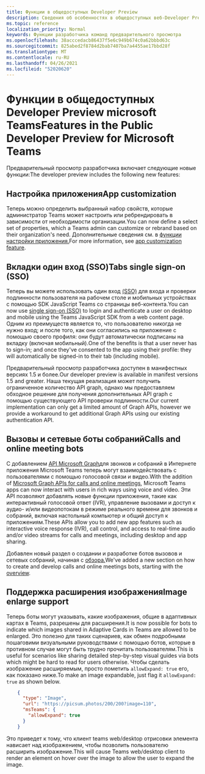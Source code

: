 ```yaml
---
title: Функции в общедоступных Developer Preview
description: Сведения об особенностях в общедоступных веб-Developer Preview
ms.topic: reference
localization_priority: Normal
keywords: Функции разработчика команд предварительного просмотра
ms.openlocfilehash: 38acccedacb86437f5e6c949b674c0a62bbbd63c
ms.sourcegitcommit: 825abed2f8784d2bab7407ba7a4455ae17bbd28f
ms.translationtype: MT
ms.contentlocale: ru-RU
ms.lasthandoff: 04/26/2021
ms.locfileid: "52020620"
---
```

# <a name="features-in-the-public-developer-preview-for-microsoft-teams"></a><span data-ttu-id="ea888-104">Функции в общедоступных Developer Preview microsoft Teams</span><span class="sxs-lookup"><span data-stu-id="ea888-104">Features in the Public Developer Preview for Microsoft Teams</span></span>

<span data-ttu-id="ea888-105">Предварительный просмотр разработчика включает следующие новые функции:</span><span class="sxs-lookup"><span data-stu-id="ea888-105">The developer preview includes the following new features:</span></span>

## <a name="app-customization"></a><span data-ttu-id="ea888-106">Настройка приложения</span><span class="sxs-lookup"><span data-stu-id="ea888-106">App customization</span></span>

<span data-ttu-id="ea888-107">Теперь можно определить выбранный набор свойств, которые администратор Teams может настроить или ребрендировать в зависимости от необходимости организации.</span><span class="sxs-lookup"><span data-stu-id="ea888-107">You can now define a select set of properties, which a Teams admin can customize or rebrand based on their organization's need.</span></span> <span data-ttu-id="ea888-108">Дополнительные сведения см. в [функции настройки приложения.](~/concepts/design/design-teams-app-overview.md)</span><span class="sxs-lookup"><span data-stu-id="ea888-108">For more information, see [app customization feature](~/concepts/design/design-teams-app-overview.md).</span></span>

## <a name="tabs-single-sign-on-sso"></a><span data-ttu-id="ea888-109">Вкладки один вход (SSO)</span><span class="sxs-lookup"><span data-stu-id="ea888-109">Tabs single sign-on (SSO)</span></span>

<span data-ttu-id="ea888-110">Теперь вы можете использовать один вход [(SSO)](~/tabs/how-to/authentication/auth-aad-sso.md) для входа и проверки подлинности пользователя на рабочем столе и мобильных устройствах с помощью SDK JavaScript Teams со страницы веб-контента.</span><span class="sxs-lookup"><span data-stu-id="ea888-110">You can now use [single sign-on (SSO)](~/tabs/how-to/authentication/auth-aad-sso.md) to login and authenticate a user on desktop and mobile using the Teams JavaScript SDK from a web content page.</span></span> <span data-ttu-id="ea888-111">Одним из преимуществ является то, что пользователю никогда не нужно вход; и после того, как они согласились на приложение с помощью своего профиля: они будут автоматически подписаны на вкладку (включая мобильный).</span><span class="sxs-lookup"><span data-stu-id="ea888-111">One of the benefits is that a user never has to sign-in; and once they've consented to the app using their profile: they will automatically be signed-in to their tab (including mobile).</span></span>

<span data-ttu-id="ea888-112">Предварительный просмотр разработчика доступен в манифестных версиях 1.5 и более.</span><span class="sxs-lookup"><span data-stu-id="ea888-112">Our developer preview is available in manifest versions 1.5 and greater.</span></span> <span data-ttu-id="ea888-113">Наша текущая реализация может получить ограниченное количество API graph, однако мы предоставляем обходное решение для получения дополнительных API graph с помощью существующего API проверки подлинности.</span><span class="sxs-lookup"><span data-stu-id="ea888-113">Our current implementation can only get a limited amount of Graph APIs, however we provide a workaround to get additional Graph APIs using our existing authentication API.</span></span>

## <a name="calls-and-online-meeting-bots"></a><span data-ttu-id="ea888-114">Вызовы и сетевые боты собраний</span><span class="sxs-lookup"><span data-stu-id="ea888-114">Calls and online meeting bots</span></span>

<span data-ttu-id="ea888-115">С добавлением [API Microsoft Graph](/graph/api/resources/communications-api-overview?view=graph-rest-beta&preserve-view=true)для звонков и собраний в Интернете приложения Microsoft Teams теперь могут взаимодействовать с пользователями с помощью голосовой связи и видео.</span><span class="sxs-lookup"><span data-stu-id="ea888-115">With the addition of [Microsoft Graph APIs for calls and online meetings](/graph/api/resources/communications-api-overview?view=graph-rest-beta&preserve-view=true), Microsoft Teams apps can now interact with users in rich ways using voice and video.</span></span> <span data-ttu-id="ea888-116">Эти API позволяют добавлять новые функции приложения, такие как интерактивный голосовой ответ (IVR), управление вызовами и доступ к аудио- и/или видеопотокам в режиме реального времени для звонков и собраний, включая настольный компьютер и общий доступ к приложениям.</span><span class="sxs-lookup"><span data-stu-id="ea888-116">These APIs allow you to add new app features such as interactive voice response (IVR), call control, and access to real-time audio and/or video streams for calls and meetings, including desktop and app sharing.</span></span>

<span data-ttu-id="ea888-117">Добавлен новый раздел о создании и разработке ботов вызовов и сетевых собраний, начиная с [обзора.](~/bots/calls-and-meetings/calls-meetings-bots-overview.md)</span><span class="sxs-lookup"><span data-stu-id="ea888-117">We've added a new section on how to create and develop calls and online meetings bots, starting with the [overview](~/bots/calls-and-meetings/calls-meetings-bots-overview.md).</span></span>


## <a name="image-enlarge-support"></a><span data-ttu-id="ea888-118">Поддержка расширения изображения</span><span class="sxs-lookup"><span data-stu-id="ea888-118">Image enlarge support</span></span>

<span data-ttu-id="ea888-119">Теперь боты могут указывать, какие изображения, общие в адаптивных картах в Teams, разрешены для расширения.</span><span class="sxs-lookup"><span data-stu-id="ea888-119">It is now possible for bots to indicate which images shared in Adaptive Cards in Teams are allowed to be enlarged.</span></span> <span data-ttu-id="ea888-120">Это полезно для таких сценариев, как обмен подробными пошаговими визуальными руководствами с помощью ботов, которые в противном случае могут быть трудно прочитать пользователям.</span><span class="sxs-lookup"><span data-stu-id="ea888-120">This is useful for scenarios like sharing detailed step-by-step visual guides via bots which might be hard to read for users otherwise.</span></span> <span data-ttu-id="ea888-121">Чтобы сделать изображение расширяемым, просто пометить `allowExpand: true` его, как показано ниже.</span><span class="sxs-lookup"><span data-stu-id="ea888-121">To make an image expandable, just flag it `allowExpand: true` as shown below.</span></span>

```json
    {
      "type": "Image",
      "url": "https://picsum.photos/200/200?image=110",
      "msTeams": {
        "allowExpand": true
      }
    }
```
<span data-ttu-id="ea888-122">Это приведет к тому, что клиент teams web/desktop отрисовки элемента нависает над изображением, чтобы позволить пользователю расширить изображение.</span><span class="sxs-lookup"><span data-stu-id="ea888-122">This will cause Teams web/desktop client to render an element on hover over the image to allow the user to expand the image.</span></span>

